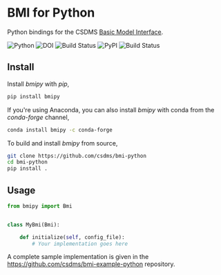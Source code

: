 # BMI for Python

Python bindings for the CSDMS [Basic Model Interface](https://bmi.readthedocs.io).

![[Python][pypi-link]][python-badge]
![[DOI][doi-link]][doi-badge]
![[Build Status][build-link]][build-badge]
![[PyPI][pypi-link]][pypi-badge]
![[Build Status][anaconda-link]][anaconda-badge]

[anaconda-badge]: https://anaconda.org/conda-forge/bmipy/badges/version.svg
[anaconda-link]: https://anaconda.org/conda-forge/bmipy
[build-badge]: https://github.com/csdms/bmi-python/actions/workflows/test.yml/badge.svg
[build-link]: https://github.com/csdms/bmi-python/actions/workflows/test.yml
[doi-badge]: https://zenodo.org/badge/179283861.svg
[doi-link]: https://zenodo.org/badge/latestdoi/179283861
[pypi-badge]: https://badge.fury.io/py/bmipy.svg
[pypi-link]: https://pypi.org/project/bmipy/
[python-badge]: https://img.shields.io/pypi/pyversions/bmipy.svg

## Install

Install *bmipy* with *pip*,

```bash
pip install bmipy
```

If you're using Anaconda, you can also install *bmipy*
with conda from the *conda-forge* channel,

```bash
conda install bmipy -c conda-forge
```

To build and install *bmipy* from source,

```bash
git clone https://github.com/csdms/bmi-python
cd bmi-python
pip install .
```

## Usage

```python
from bmipy import Bmi


class MyBmi(Bmi):

    def initialize(self, config_file):
        # Your implementation goes here
```

A complete sample implementation is given in the
<https://github.com/csdms/bmi-example-python>
repository.
